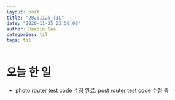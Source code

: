 ```yaml
---
layout: post
title: "20201125_TIL"
date: "2020-11-25 23:50:00"
author: Haebin Seo
categories: til
tags: til
---
```

# 오늘 한 일
- photo router test code 수정 완료. post router test code 수정 중